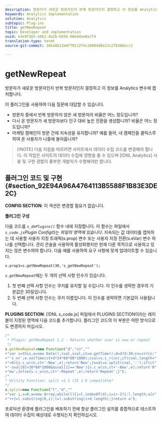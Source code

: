 ```yaml
---
description: 방문자가 새로운 방문자인지 반복 방문자인지 결정하고 이 정보를 Analytics 변수에 캡처합니다.
keywords: Analytics Implementation
solution: Analytics
subtopic: Plug-ins
title: getNewRepeat
topic: Developer and implementation
uuid: e3e9f362-e0b1-4a2b-bb5b-98eddaa0a7f4
translation-type: tm+mt
source-git-commit: 16ba0b12e0f70112f4c10804d0a13c278388ecc2

---
```



# getNewRepeat

방문자가 새로운 방문자인지 반복 방문자인지 결정하고 이 정보를 Analytics 변수에 캡처합니다.

이 플러그인을 사용하여 다음 질문에 대답할 수 있습니다.

* 방문자 중에서 반복 방문하지 않은 새 방문자의 비율은 어느 정도입니까?
* 다시 온 방문자가 새 방문자보다 인구 대비 높은 전환을 생성합니까? 비율은 어느 정도입니까?
* 마케팅 캠페인이 방문 간에 지속성을 유지합니까? 예를 들어, 내 캠페인을 클릭스루하여 온 사용자가 나중에 돌아옵니까?

> [!NOTE] 다음 지침을 따르려면 사이트에서 데이터 수집 코드를 변경해야 합니다. 이 작업은 사이트의 데이터 수집에 영향을 줄 수 있으며 [!DNL Analytics] 사용 및 구현 경험이 풍부한 개발자가 수행해야만 합니다.

## 플러그인 코드 및 구현 {#section_92E94A96A4764113B5588F1B83E3DE2C}

**CONFIG SECTION**: 이 섹션은 변경할 필요가 없습니다.

**플러그인 구성**

다음 코드를 *`s_doPlugins()`* 함수 내에 지정합니다. 이 함수는 파일에서 *`s_code.js`Plugin Config*&#x200B;라는 *파일의 영역에 있습니다*. 지속되는 값 데이터를 캡처하는 데 사용할 사용자 지정 트래픽(s.prop) 변수 또는 사용자 지정 전환(s.eVar) 변수 하나를 선택합니다. 관리 콘솔을 사용하여 활성화했지만 현재 다른 목적으로 사용하고 있지는 않은 변수여야 합니다. 다음 예를 사용하여 요구 사항에 맞게 업데이트할 수 있습니다.

`s.prop1=s.getNewRepeat(30,'s_getNewRepeat');`

*`s.getNewRepeat`*&#x200B;에는 두 개의 선택 사항 인수가 있습니다.

1. 첫 번째 선택 사항 인수는 쿠키를 유지할 일 수입니다. 이 인수를 생략한 경우의 기본값은 30일입니다.
1. 두 번째 선택 사항 인수는 쿠키 이름입니다. 이 인수를 생략하면 기본값이 사용됩니다.

**PLUGINS SECTION**: [!DNL s_code.js] 파일에서 PLUGINS SECTION이라는 레이블이 지정된 영역에 다음 코드를 추가합니다. 플러그인 코드의 이 부분은 어떤 방식으로도 변경하지 마십시오.

```js
/* 
 * Plugin: getNewRepeat 1.2 - Returns whether user is new or repeat 
 */ 
s.getNewRepeat=new Function("d","cn","" 
+"var s=this,e=new Date(),cval,sval,ct=e.getTime();d=d?d:30;cn=cn?cn:" 
+"'s_nr';e.setTime(ct+d*24*60*60*1000);cval=s.c_r(cn);if(cval.length=" 
+"=0){s.c_w(cn,ct+'-New',e);return'New';}sval=s.split(cval,'-');if(ct" 
+"-sval[0]<30*60*1000&&sval[1]=='New'){s.c_w(cn,ct+'-New',e);return'N" 
+"ew';}else{s.c_w(cn,ct+'-Repeat',e);return'Repeat';}"); 
/* 
* Utility Function: split v1.5 (JS 1.0 compatible) 
*/ 
s.split=new Function("l","d","" 
+"var i,x=0,a=new Array;while(l){i=l.indexOf(d);i=i>-1?i:l.length;a[x" 
+"++]=l.substring(0,i);l=l.substring(i+d.length);}return a");
```

프로덕션 환경에 플러그인을 배포하기 전에 항상 플러그인 설치를 종합적으로 테스트하여 데이터 수집이 예상대로 수행되는지 확인하십시오.
